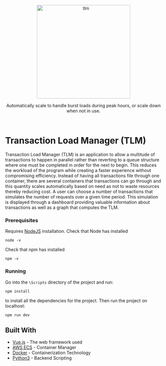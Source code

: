 <p align="center">
    <img src="https://p86.f2.n0.cdn.getcloudapp.com/items/6quLGkxx/Image+2020-01-12+at+7.54.25+AM.png?v=fbbc7c9b8d066340031b41993ff776d3" alt="tlm" width=300 height=300>
  <p align="center">
    Automatically scale to handle burst loads during peak hours, or scale down when not in use.
  </p>
</p>
<br>

# Transaction Load Manager (TLM)

Transaction Load Manager (TLM) is an application to allow a multitude of transactions to happen in parallel rather than reverting to a queue structure where one must be completed in order for the next to begin. This reduces the workload of the program while creating a faster experience without compromising efficiency. Instead of having all transactions file through one container, there are several containers that transactions can go through and this quantity scales automatically based on need as not to waste resources thereby reducing cost. A user can choose a number of transactions that simulates the number of requests over a given time period. This simulation is displayed through a dashboard providing valuable information about transactions as well as a graph that computes the TLM.

### Prerequisites

Requires [NodeJS](https://www.npmjs.com/get-npm) installation.
Check that Node has installed

```
node -v
```

Check that npm has installed

```
npm -v
```

### Running

Go into the `\Scripts` directory of the project and run:

```
npm install
```

to install all the dependencies for the project.
Then run the project on localhost:

```
npm run dev
```


## Built With

* [Vue.js](https://vuejs.org/) - The web framework used
* [AWS ECS](https://aws.amazon.com/ecs/) - Container Manager
* [Docker](https://www.docker.com/) - Containerization Technology
* [Python3](https://www.python.org/download/releases/3.0/) - Backend Scripting



